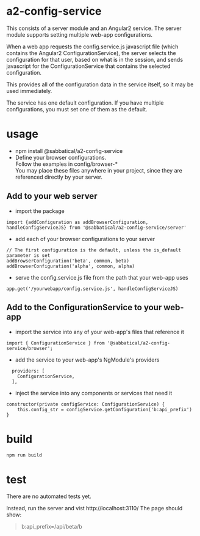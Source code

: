 # a2-config-service

This consists of a server module and an Angular2 service.
The server module supports setting multiple web-app configurations.

When a web app requests the config.service.js javascript file (which contains the Angular2 ConfigurationService),
the server selects the configuration for that user, based on what is in the session,
and sends javascript for the ConfigurationService that contains the selected configuration.

This provides all of the configuration data in the service itself, so it may be used immediately.

The service has one default configuration.
If you have multiple configurations, you must set one of them as the default.


# usage

- npm install @sabbatical/a2-config-service
- Define your browser configurations.  
Follow the examples in config/browser-*  
You may place these files anywhere in your project, since they are referenced directly by your server.


## Add to your web server
- import the package
```
import {addConfiguration as addBrowserConfiguration, handleConfigServiceJS} from '@sabbatical/a2-config-service/server'
```
- add each of your browser configurations to your server  
```
// The first configuration is the default, unless the is_default parameter is set
addBrowserConfiguration('beta', common, beta)
addBrowserConfiguration('alpha', common, alpha)
```
- serve the config.service.js file from the path that your web-app uses  
```
app.get('/yourwebapp/config.service.js', handleConfigServiceJS)
```


## Add to the ConfigurationService to your web-app
- import the service into any of your web-app's files that reference it    
```
import { ConfigurationService } from '@sabbatical/a2-config-service/browser';
```
- add the service to your web-app's NgModule's providers  
```
  providers: [
    ConfigurationService,
  ],
```
- inject the service into any components or services that need it  
```
constructor(private configService: ConfigurationService) {
    this.config_str = configService.getConfiguration('b:api_prefix')
}
```

# build
```
npm run build
```

# test
There are no automated tests yet.

Instead, run the server and vist http://localhost:3110/
The page should show:
> b:api_prefix=/api/beta/b